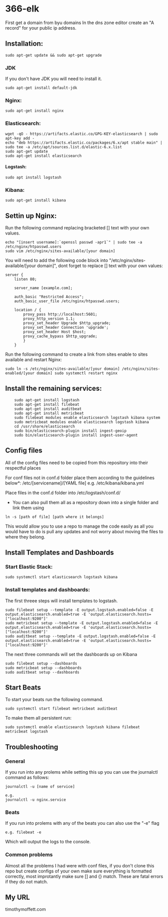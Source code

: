 # 366-elk
First get a domain from byu domains
In the dns zone editor create an "A record" for your public ip address.

## Installation:
`
sudo apt-get update && sudo apt-get upgrade
`

### JDK
If you don't have JDK you will need to install it.

`
sudo apt-get install default-jdk
`

### Nginx:
`
sudo apt-get install nginx
`

### Elasticsearch:
```
wget -qO - https://artifacts.elastic.co/GPG-KEY-elasticsearch | sudo apt-key add -
echo "deb https://artifacts.elastic.co/packages/6.x/apt stable main" | sudo tee -a /etc/apt/sources.list.d/elastic-6.x.list
sudo apt-get update
sudo apt-get install elasticsearch
```

#### Logstash:
```
sudo apt install logstash
```

### Kibana:
`
sudo apt-get install kibana
`

## Settin up Nginx:
Run the following command replacing bracketed [] text with your own values.

```
echo "[insert username]:`openssl passwd -apr1`" | sudo tee -a /etc/nginx/htpasswd.users
sudo vim /etc/nginx/sites-available/[your domain]
```

You will need to add the following code block into "/etc/nginx/sites-available/[your domain]",
dont forget to replace [] text with your own values:

```
server {
    listen 80;

    server_name [example.com];

    auth_basic "Restricted Access";
    auth_basic_user_file /etc/nginx/htpasswd.users;

    location / {
        proxy_pass http://localhost:5601;
        proxy_http_version 1.1;
        proxy_set_header Upgrade $http_upgrade;
        proxy_set_header Connection 'upgrade';
        proxy_set_header Host $host;
        proxy_cache_bypass $http_upgrade;
        }
    }
```

Run the following command to create a link from sites enable to sites available and restart Nginx:

`
sudo ln -s /etc/nginx/sites-available/[your domain] /etc/nginx/sites-enabled/[your domain]
sudo systemctl restart nginx
`

## Install the remaining services:
```
    sudo apt-get install logstash
    sudo apt-get install filebeat
    sudo apt-get install auditbeat
    sudo apt-get install metricbeat
    sudo filebeat modules enable elasticsearch logstash kibana system
    sudo metricbeat modules enable elasticsearch logstash kibana
    cd /usr/share/elasticsearch
    sudo bin/elasticsearch-plugin install ingest-geoip
    sudo bin/elasticsearch-plugin install ingest-user-agent
```

## Config files
All of the config files need to be copied from this repository into their respectful places

For conf files not in conf.d folder place them according to the guidelines below*:
/etc/[servicename]/[YAML file]
e.g. /etc/kibana/kibana.yml

Place files in the conf.d folder into /etc/logstash/conf.d/

* You can also pull them all as a repository down into a single folder and link them using
```
ln -s [path of file] [path where it belongs]
```
This would allow you to use a repo to manage the code easily as all you would have to do is pull any updates
and not worry about moving the files to where they belong.

## Install Templates and Dashboards

### Start Elastic Stack:
```
sudo systemctl start elasticsearch logstash kibana
```

### Install templates and dashboards:
The first threee steps will install templates to logstash.

```
sudo filebeat setup --template -E output.logstash.enabled=false -E output.elasticsearch.enabled=true -E 'output.elasticsearch.hosts=["localhost:9200"]'
sudo metricbeat setup --template -E output.logstash.enabled=false -E output.elasticsearch.enabled=true -E 'output.elasticsearch.hosts=["localhost:9200"]'
sudo auditbeat setup --template -E output.logstash.enabled=false -E output.elasticsearch.enabled=true -E 'output.elasticsearch.hosts=["localhost:9200"]'
```

The next three commands will set the dashboards up on Kibana

```
sudo filebeat setup --dashboards
sudo metricbeat setup --dashboards
sudo auditbeat setup --dashboards
```

## Start Beats
To start your beats run the following command.
```
sudo systemctl start filebeat metricbeat auditbeat
```

To make them all persistent run:
```
sudo systemctl enable elasticsearch logstash kibana filebeat metricbeat logstash
```

## Troubleshooting
### General
If you run into any prolems while setting this up you can use the journalctl command as follows:
```
journalctl -u [name of service]

e.g.
journalctl -u nginx.service
```

### Beats
If you run into prolems with any of the beats you can also use the "-e" flag
```
e.g. filebeat -e
```
Which will output the logs to the console.

### Common problems
Almost all the problems I had were with conf files, if you don't clone this repo but create configs
of your own make sure everything is formatted correctly, most improtantly make sure [] and {} match.
These are fatal errors if they do not match.


## My URL
timothymoffett.com
